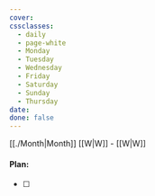 ```yaml
---
cover: 
cssclasses:
  - daily
  - page-white
  - Monday
  - Tuesday
  - Wednesday
  - Friday
  - Saturday
  - Sunday
  - Thursday
date: 
done: false
---
```

[[./Month|Month]] [[W|W]] - [[W|W]]

#### Plan:
- [ ] 